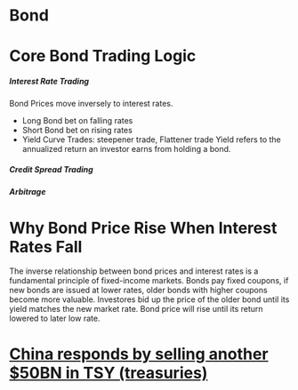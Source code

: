 # Bond

# Core Bond Trading Logic
##### Interest Rate Trading
Bond Prices move inversely to interest rates.
- Long Bond bet on falling rates
- Short Bond bet on rising rates
- Yield Curve Trades: steepener trade, Flattener trade
Yield refers to the annualized return an investor earns from holding a bond.
##### Credit Spread Trading

##### Arbitrage

# Why Bond Price Rise When Interest Rates Fall
The inverse relationship between bond prices and interest rates is a fundamental principle of fixed-income markets.
Bonds pay fixed coupons, if new bonds are issued at lower rates, older bonds with higher coupons become more valuable.
Investores bid up the price of the older bond until its yield matches the new market rate.
Bond price will rise until its return lowered to later low rate.
# [China responds by selling another $50BN in TSY (treasuries)](https://x.com/zerohedge/status/1909267885999923314)

